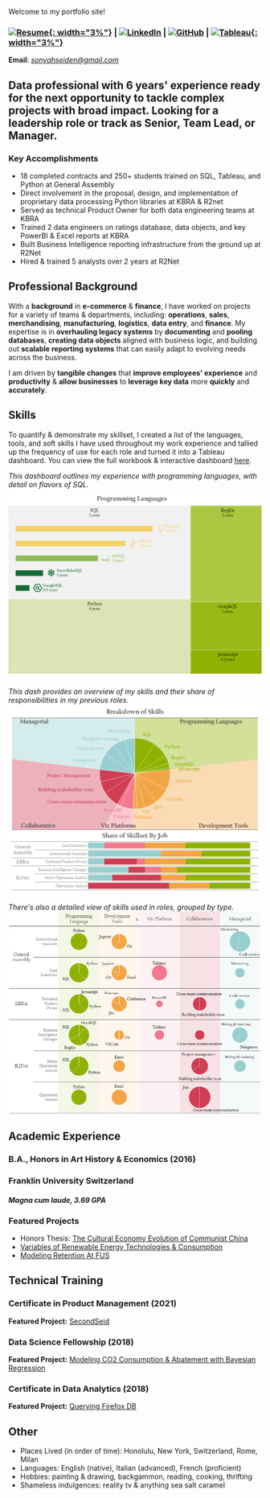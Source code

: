 <style>
body {
  background-image: url('https://www.toptal.com/designers/subtlepatterns/uploads/ep_naturalwhite.png');
}
</style>

Welcome to my portfolio site!    
   
### [![Resume](https://img.icons8.com/dotty/80/resume.png){: width="3%"}](./assets/Sonyah%20G%20Seiden%20-%20Resume.pdf) | [![LinkedIn](https://i.stack.imgur.com/gVE0j.png)](https://www.linkedin.com/in/sonyahseiden/) | [![GitHub](https://i.stack.imgur.com/tskMh.png)](https://github.com/sonyah-hawaii) | [![Tableau](https://logowik.com/content/uploads/images/tableau-software.jpg){: width="3%"}](https://public.tableau.com/app/profile/sonyah/vizzes)   
**Email**: *sonyahseiden@gmail.com*   

## Data professional with 6 years' experience ready for the next opportunity to tackle complex projects with broad impact. Looking for a leadership role or track as Senior, Team Lead, or Manager.

### **Key Accomplishments**
- 18 completed contracts and 250+ students trained on SQL, Tableau, and Python at General Assembly
- Direct involvement in the proposal, design, and implementation of proprietary data processing Python libraries at KBRA & R2net
- Served as technical Product Owner for both data engineering teams at KBRA
- Trained 2 data engineers on ratings database, data objects, and key PowerBI & Excel reports at KBRA
- Built Business Intelligence reporting infrastructure from the ground up at R2Net
- Hired & trained 5 analysts over 2 years at R2Net

## **Professional Background**  
With a **background** in **e-commerce** & **finance**, I have worked on projects for a variety of teams & departments, including: **operations**, **sales**, **merchandising**, **manufacturing**, **logistics**, **data entry**, and **finance**. My expertise is in **overhauling legacy systems** by **documenting** and **pooling** **databases**, **creating data objects** aligned with business logic, and building out **scalable reporting systems** that can easily adapt to evolving needs across the business.   
   
I am driven by **tangible changes** that **improve employees' experience** and **productivity** & **allow businesses** to **leverage key data** more **quickly** and **accurately**.  
    
## **Skills**
To quantify & demonstrate my skillset, I created a list of the languages, tools, and soft skills I have used throughout my work experience and tallied up the frequency of use for each role and turned it into a Tableau dashboard. You can view the full workbook & interactive dashboard [here](https://public.tableau.com/views/SkillsDashboard_17017951188280/Dashboard1?:language=en-US&publish=yes&:display_count=n&:origin=viz_share_link).   
   
*This dashboard outlines my experience with programming languages, with detail on flavors of SQL.*   
![Languages](/assets/programming_experience.png)
      
*This dash provides an overview of my skills and their share of responsibilities in my previous roles.*   
![Skills](/assets/skills_dash.png)   
     
*There's also a detailed view of skills used in roles, grouped by type.*
![Skills-by-job](/assets/skills_by_job.png)

## **Academic Experience**
### B.A., Honors in Art History & Economics (2016)
### Franklin University Switzerland
#### *Magna cum laude, 3.69 GPA*
### **Featured Projects**
- Honors Thesis: [The Cultural Economy Evolution of Communist China](https://www.dropbox.com/s/gsgqfrrfpdt7qh1/Senior%20Project.pdf?dl=0)
- [Variables of Renewable Energy Technologies & Consumption](https://drive.google.com/file/d/0Bzl5OOP0E_4ld2dhYmhoTzVnYUE/view?resourcekey=0-owW0jMXz2Rw2ryLsqcmWJg)
- [Modeling Retention At FUS](https://www.slideshare.net/SonyahSeiden/retention-at-fus-63031477)

## **Technical Training**
### Certificate in Product Management (2021)   
**Featured Project:** [SecondSeid](https://docs.google.com/presentation/d/1QKnIY2CV-IryE60fJK4vqi5bh5KWzC5ZHBQ_wkm0OpU/edit?usp=sharing)   
### Data Science Fellowship (2018)   
**Featured Project:** [Modeling CO2 Consumption & Abatement with Bayesian Regression](https://github.com/sonyah-hawaii/Capstone)   
### Certificate in Data Analytics (2018)   
**Featured Project:** [Querying Firefox DB](https://github.com/sonyah-hawaii/SQL_Queries)   

## **Other**
* Places Lived (in order of time): Honolulu, New York, Switzerland, Rome, Milan
* Languages: English (native), Italian (advanced), French (proficient)
* Hobbies: painting & drawing, backgammon, reading, cooking, thrifting
* Shameless indulgences: reality tv & anything sea salt caramel